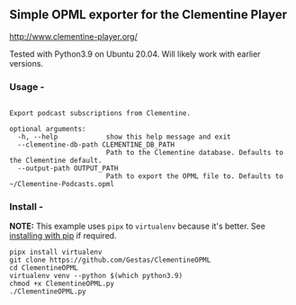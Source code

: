 ## Simple OPML exporter for the Clementine Player
http://www.clementine-player.org/

Tested with Python3.9 on Ubuntu 20.04. Will likely work with earlier versions.

### Usage - 
```usage: ClementineOPML.py [-h] [--clementine-db-path CLEMENTINE_DB_PATH] [--output-path OUTPUT_PATH]

Export podcast subscriptions from Clementine.

optional arguments:
  -h, --help            show this help message and exit
  --clementine-db-path CLEMENTINE_DB_PATH
                        Path to the Clementine database. Defaults to the Clementine default.
  --output-path OUTPUT_PATH
                        Path to export the OPML file to. Defaults to ~/Clementine-Podcasts.opml
```

### Install - 
**NOTE:** This example uses `pipx` to `virtualenv` because it's better. See [installing with pip](https://virtualenv.pypa.io/en/latest/installation.html#via-pip) if required.
```
pipx install virtualenv
git clone https://github.com/Gestas/ClementineOPML
cd ClementineOPML
virtualenv venv --python $(which python3.9)
chmod +x ClementineOPML.py
./ClementineOPML.py
```